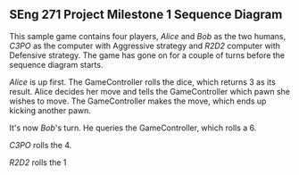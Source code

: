 SEng 271 Project Milestone 1 Sequence Diagram
------------

This sample game contains four players, *Alice* and *Bob* as the two humans, *C3PO* as the computer with Aggressive strategy and *R2D2* computer with Defensive strategy. The game has gone on for a couple of turns before the sequence diagram starts.

*Alice* is up first. The GameController rolls the dice, which returns 3 as its result. Alice decides her move and tells the GameController which pawn she wishes to move. The GameController makes the move, which ends up kicking another pawn.

It's now *Bob*'s turn. He queries the GameController, which rolls a 6. 

*C3PO* rolls the 4.

*R2D2* rolls the 1